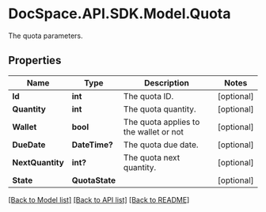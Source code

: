 # DocSpace.API.SDK.Model.Quota
The quota parameters.

## Properties

Name | Type | Description | Notes
------------ | ------------- | ------------- | -------------
**Id** | **int** | The quota ID. | [optional] 
**Quantity** | **int** | The quota quantity. | [optional] 
**Wallet** | **bool** | The quota applies to the wallet or not | [optional] 
**DueDate** | **DateTime?** | The quota due date. | [optional] 
**NextQuantity** | **int?** | The quota next quantity. | [optional] 
**State** | **QuotaState** |  | [optional] 

[[Back to Model list]](../README.md#documentation-for-models) [[Back to API list]](../README.md#documentation-for-api-endpoints) [[Back to README]](../README.md)

